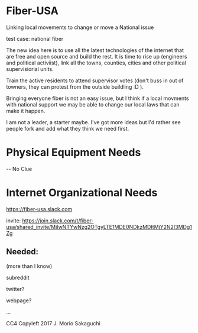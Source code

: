 # Fiber-USA
Linking local movements to change or move a National issue 

test case: national fiber

The new idea here is to use all the latest technologies of the internet that are free and open source and build the rest.
It is time to rise up (engineers and political activiist), link all the towns, counties, cities and other political supervisiorial units.

Train the active residents to attend supervisor votes (don't buss in out of towners, they can protest from the outside buildling :D ).

Bringing everyone fiber is not an easy issue, but I think if a local movments with national support we may be able to change our local laws that can make it happen.

I am not a leader, a starter maybe. I've got more ideas but I'd rather see people fork and add what they think we need first.

# Physical Equipment Needs

-- No Clue

# Internet Organizational Needs
https://fiber-usa.slack.com 

invite: https://join.slack.com/t/fiber-usa/shared_invite/MjIwNTYwNzg2OTgyLTE1MDE0NDkzMDItMjY2N2I3MDg1Zg

## Needed:

(more than I know)

subreddit

twitter?

webpage?

...


CC4 Copyleft 2017 J. Morio Sakaguchi
